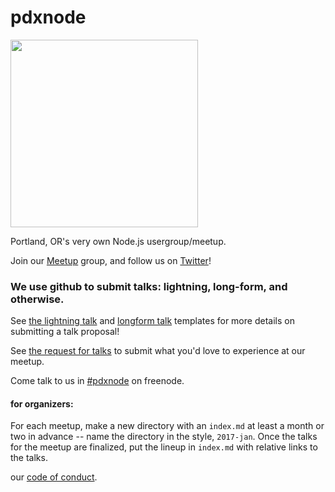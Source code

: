 pdxnode
=======

<img src="https://cdn.rawgit.com/PDXNode/pdxnode/master/logos/pdxnode.svg" height="300" width="300">

Portland, OR's very own Node.js usergroup/meetup.

Join our [Meetup](https://www.meetup.com/pdxnode/) group, and follow us on [Twitter](https://twitter.com/pdxnode)!

### We use github to submit talks: lightning, long-form, and otherwise.

See [the lightning talk](./talk-templates/lightning-talk-template.md) and [longform talk](./talk-templates/talk-template.md)
templates for more details on submitting a talk proposal!

See [the request for talks](./talk-templates/request-for-talk.md) to submit what you'd love to experience at
our meetup.

Come talk to us in [#pdxnode](http://webchat.freenode.net/?channels=pdxnode&uio=d4) on freenode.

#### for organizers:

For each meetup, make a new directory with an `index.md` at least a month or two in advance --
name the directory in the style, `2017-jan`. Once the talks for the meetup are finalized, put
the lineup in `index.md` with relative links to the talks.

our [code of conduct](code-of-conduct.md).


